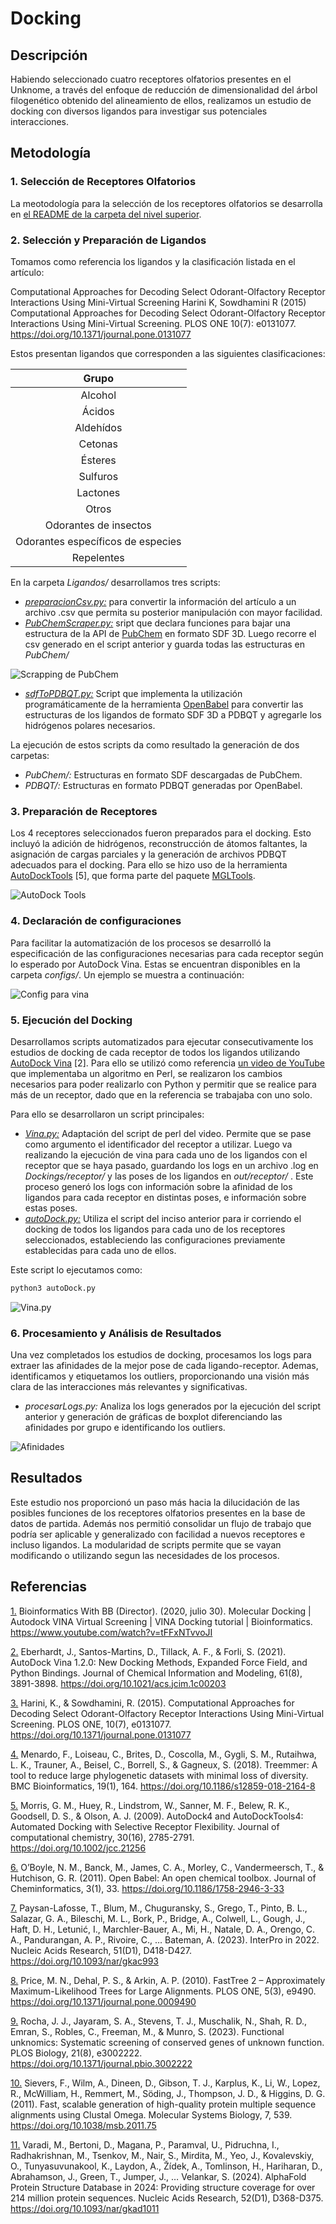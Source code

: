 # Docking
## Descripción
Habiendo seleccionado cuatro receptores olfatorios presentes en el Unknome, a través del enfoque de reducción de dimensionalidad del árbol filogenético obtenido del alineamiento de ellos, realizamos un estudio de docking con diversos ligandos para investigar sus potenciales interacciones.

## Metodología
### 1. Selección de Receptores Olfatorios
La meotodología para la selección de los receptores olfatorios se desarrolla en [el README de la carpeta del nivel superior](https://github.com/justog220/ABP-EB/tree/main/OlfatoryReceptors).

### 2. Selección y Preparación de Ligandos
Tomamos como referencia los ligandos y la clasificación listada en el artículo:

Computational Approaches for Decoding Select Odorant-Olfactory Receptor Interactions Using Mini-Virtual Screening Harini K, Sowdhamini R (2015) Computational Approaches for Decoding Select Odorant-Olfactory Receptor Interactions Using Mini-Virtual Screening. PLOS ONE 10(7): e0131077. https://doi.org/10.1371/journal.pone.0131077

Estos presentan ligandos que corresponden a las siguientes clasificaciones:


|Grupo|
|:---:|
|Alcohol|
|Ácidos|
|Aldehídos|
|Cetonas|
|Ésteres|
|Sulfuros|
|Lactones|
|Otros|
|Odorantes de insectos|
|Odorantes específicos de especies|
|Repelentes|

En la carpeta *Ligandos/* desarrollamos tres scripts:
- *[preparacionCsv.py:](https://github.com/justog220/ABP-EB/blob/main/OlfatoryReceptors/Docking/Ligandos/preparacionCsv.py)* para convertir la información del artículo a un archivo .csv que permita su posterior manipulación con mayor facilidad.
- *[PubChemScraper.py:](https://github.com/justog220/ABP-EB/blob/main/OlfatoryReceptors/Docking/Ligandos/PubChemScrapper.py)* sript que declara funciones para bajar una estructura de la API de [PubChem](https://pubchem.ncbi.nlm.nih.gov/) en formato SDF 3D. Luego recorre el csv generado en el script anterior y guarda todas las estructuras en *PubChem/*

![Scrapping de PubChem](../../imgs/pubchemScrapper.png)
- *[sdfToPDBQT.py:](https://github.com/justog220/ABP-EB/blob/main/OlfatoryReceptors/Docking/Ligandos/sdfToPDBQT.py)* Script que implementa la utilización programáticamente de la herramienta [OpenBabel](https://openbabel.org/index.html) para convertir las estructuras de los ligandos de formato SDF 3D a PDBQT y agregarle los hidrógenos polares necesarios.

La ejecución de estos scripts da como resultado la generación de dos carpetas:
- *PubChem/:* Estructuras en formato SDF descargadas de PubChem. <!-- TODO: agregar link a carpeta -->
- *PDBQT/:* Estructuras en formato PDBQT generadas por OpenBabel. <!-- TODO: agregar link a carpeta -->

### 3. Preparación de Receptores
Los 4 receptores seleccionados fueron preparados para el docking. Esto incluyó la adición de hidrógenos, reconstrucción de átomos faltantes, la asignación de cargas parciales y la generación de archivos PDBQT adecuados para el docking. Para ello se hizo uso de la herramienta [AutoDockTools](https://autodocksuite.scripps.edu/adt/) [5], que forma parte del paquete [MGLTools](https://ccsb.scripps.edu/mgltools/).

![AutoDock Tools](../../imgs/adt.png)


### 4. Declaración de configuraciones
Para facilitar la automatización de los procesos se desarrolló la especificación de las configuraciones necesarias para cada receptor según lo esperado por AutoDock Vina. Estas se encuentran disponibles en la carpeta *configs/*. Un ejemplo se muestra a continuación:
<!-- TODO: agregar link a carpeta --> 

![Config para vina](../../imgs/config.png)


### 5. Ejecución del Docking
Desarrollamos scripts automatizados para ejecutar consecutivamente los estudios de docking de cada receptor de todos los ligandos utilizando [AutoDock Vina](https://vina.scripps.edu/) [2]. Para ello se utilizó como referencia [un video de YouTube](https://www.youtube.com/watch?v=tFFxNTvvoJI) que implementaba un algoritmo en Perl, se realizaron los cambios necesarios para poder realizarlo con Python y permitir que se realice para más de un receptor, dado que en la referencia se trabajaba con uno solo.


Para ello se desarrollaron un script principales:
- *[Vina.py:](https://github.com/justog220/ABP-EB/blob/main/OlfatoryReceptors/Docking/Vina.py)* Adaptación del script de perl del video. Permite que se pase como argumento el identificador del receptor a utilizar. Luego va realizando la ejecución de vina para cada uno de los ligandos con el receptor que se haya pasado, guardando los logs en un archivo .log en *Dockings/receptor/* y las poses de los ligandos en *out/receptor/* . Este proceso generó los logs con información sobre la afinidad de los ligandos para cada receptor en distintas poses, e información sobre estas poses.
- [*autoDock.py:*](https://github.com/justog220/ABP-EB/blob/main/OlfatoryReceptors/Docking/autoDock.py) Utiliza el script del inciso anterior para ir corriendo el docking de todos los ligandos para cada uno de los receptores seleccionados, estableciendo las configuraciones previamente establecidas para cada uno de ellos.

Este script lo ejecutamos como:
```bash
python3 autoDock.py
```

![Vina.py](../../imgs/autodockexec.png)

### 6. Procesamiento y Análisis de Resultados
Una vez completados los estudios de docking, procesamos los logs para extraer las afinidades de la mejor pose de cada ligando-receptor. Ademas, identificamos y etiquetamos los outliers, proporcionando una visión más clara de las interacciones más relevantes y significativas.

- *procesarLogs.py:* Analiza los logs generados por la ejecución del script anterior y generación de gráficas de boxplot diferenciando las afinidades por grupo e identificando los outliers.

![Afinidades](../../imgs/afinidades.png)

## Resultados
Este estudio nos proporcionó un paso más hacia la dilucidación de las posibles funciones de los receptores olfatorios presentes en la base de datos de partida. Además nos permitió consolidar un flujo de trabajo que podría ser aplicable y generalizado con facilidad a nuevos receptores e incluso ligandos. La modularidad de scripts permite que se vayan modificando o utilizando segun las necesidades de los procesos.

## Referencias
[1.][ref-1] Bioinformatics With BB (Director). (2020, julio 30). Molecular Docking  | Autodock VINA Virtual Screening  | VINA Docking tutorial | Bioinformatics. https://www.youtube.com/watch?v=tFFxNTvvoJI

[2.][ref-2] Eberhardt, J., Santos-Martins, D., Tillack, A. F., & Forli, S. (2021). AutoDock Vina 1.2.0: New Docking Methods, Expanded Force Field, and Python Bindings. Journal of Chemical Information and Modeling, 61(8), 3891-3898. https://doi.org/10.1021/acs.jcim.1c00203

[3.][ref-3] Harini, K., & Sowdhamini, R. (2015). Computational Approaches for Decoding Select Odorant-Olfactory Receptor Interactions Using Mini-Virtual Screening. PLOS ONE, 10(7), e0131077. https://doi.org/10.1371/journal.pone.0131077

[4.][ref-4] Menardo, F., Loiseau, C., Brites, D., Coscolla, M., Gygli, S. M., Rutaihwa, L. K., Trauner, A., Beisel, C., Borrell, S., & Gagneux, S. (2018). Treemmer: A tool to reduce large phylogenetic datasets with minimal loss of diversity. BMC Bioinformatics, 19(1), 164. https://doi.org/10.1186/s12859-018-2164-8

[5.][ref-5] Morris, G. M., Huey, R., Lindstrom, W., Sanner, M. F., Belew, R. K., Goodsell, D. S., & Olson, A. J. (2009). AutoDock4 and AutoDockTools4: Automated Docking with Selective Receptor Flexibility. Journal of computational chemistry, 30(16), 2785-2791. https://doi.org/10.1002/jcc.21256

[6.][ref-6] O’Boyle, N. M., Banck, M., James, C. A., Morley, C., Vandermeersch, T., & Hutchison, G. R. (2011). Open Babel: An open chemical toolbox. Journal of Cheminformatics, 3(1), 33. https://doi.org/10.1186/1758-2946-3-33

[7.][ref-7] Paysan-Lafosse, T., Blum, M., Chuguransky, S., Grego, T., Pinto, B. L., Salazar, G. A., Bileschi, M. L., Bork, P., Bridge, A., Colwell, L., Gough, J., Haft, D. H., Letunić, I., Marchler-Bauer, A., Mi, H., Natale, D. A., Orengo, C. A., Pandurangan, A. P., Rivoire, C., … Bateman, A. (2023). InterPro in 2022. Nucleic Acids Research, 51(D1), D418-D427. https://doi.org/10.1093/nar/gkac993

[8.][ref-8] Price, M. N., Dehal, P. S., & Arkin, A. P. (2010). FastTree 2 – Approximately Maximum-Likelihood Trees for Large Alignments. PLOS ONE, 5(3), e9490. https://doi.org/10.1371/journal.pone.0009490

[9.][ref-9] Rocha, J. J., Jayaram, S. A., Stevens, T. J., Muschalik, N., Shah, R. D., Emran, S., Robles, C., Freeman, M., & Munro, S. (2023). Functional unknomics: Systematic screening of conserved genes of unknown function. PLOS Biology, 21(8), e3002222. https://doi.org/10.1371/journal.pbio.3002222

[10.][ref-10] Sievers, F., Wilm, A., Dineen, D., Gibson, T. J., Karplus, K., Li, W., Lopez, R., McWilliam, H., Remmert, M., Söding, J., Thompson, J. D., & Higgins, D. G. (2011). Fast, scalable generation of high-quality protein multiple sequence alignments using Clustal Omega. Molecular Systems Biology, 7, 539. https://doi.org/10.1038/msb.2011.75

[11.][ref-11] Varadi, M., Bertoni, D., Magana, P., Paramval, U., Pidruchna, I., Radhakrishnan, M., Tsenkov, M., Nair, S., Mirdita, M., Yeo, J., Kovalevskiy, O., Tunyasuvunakool, K., Laydon, A., Žídek, A., Tomlinson, H., Hariharan, D., Abrahamson, J., Green, T., Jumper, J., … Velankar, S. (2024). AlphaFold Protein Structure Database in 2024: Providing structure coverage for over 214 million protein sequences. Nucleic Acids Research, 52(D1), D368-D375. https://doi.org/10.1093/nar/gkad1011

[ref-1]: #ref-1
[ref-2]: #ref-2
[ref-3]: #ref-3
[ref-4]: #ref-4
[ref-5]: #ref-5
[ref-6]: #ref-6
[ref-7]: #ref-7
[ref-8]: #ref-8
[ref-9]: #ref-9
[ref-10]: #ref-10
[ref-11]: #ref-11